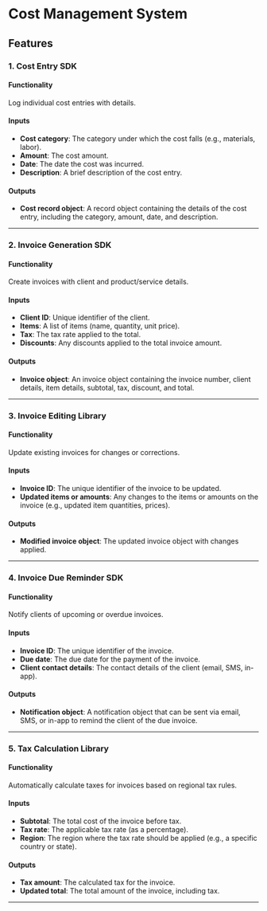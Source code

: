 # Cost Management System

## Features

### 1. Cost Entry SDK

#### Functionality
Log individual cost entries with details.

#### Inputs
- **Cost category**: The category under which the cost falls (e.g., materials, labor).
- **Amount**: The cost amount.
- **Date**: The date the cost was incurred.
- **Description**: A brief description of the cost entry.

#### Outputs
- **Cost record object**: A record object containing the details of the cost entry, including the category, amount, date, and description.

---

### 2. Invoice Generation SDK

#### Functionality
Create invoices with client and product/service details.

#### Inputs
- **Client ID**: Unique identifier of the client.
- **Items**: A list of items (name, quantity, unit price).
- **Tax**: The tax rate applied to the total.
- **Discounts**: Any discounts applied to the total invoice amount.

#### Outputs
- **Invoice object**: An invoice object containing the invoice number, client details, item details, subtotal, tax, discount, and total.

---

### 3. Invoice Editing Library

#### Functionality
Update existing invoices for changes or corrections.

#### Inputs
- **Invoice ID**: The unique identifier of the invoice to be updated.
- **Updated items or amounts**: Any changes to the items or amounts on the invoice (e.g., updated item quantities, prices).

#### Outputs
- **Modified invoice object**: The updated invoice object with changes applied.

---

### 4. Invoice Due Reminder SDK

#### Functionality
Notify clients of upcoming or overdue invoices.

#### Inputs
- **Invoice ID**: The unique identifier of the invoice.
- **Due date**: The due date for the payment of the invoice.
- **Client contact details**: The contact details of the client (email, SMS, in-app).

#### Outputs
- **Notification object**: A notification object that can be sent via email, SMS, or in-app to remind the client of the due invoice.

---

### 5. Tax Calculation Library

#### Functionality
Automatically calculate taxes for invoices based on regional tax rules.

#### Inputs
- **Subtotal**: The total cost of the invoice before tax.
- **Tax rate**: The applicable tax rate (as a percentage).
- **Region**: The region where the tax rate should be applied (e.g., a specific country or state).

#### Outputs
- **Tax amount**: The calculated tax for the invoice.
- **Updated total**: The total amount of the invoice, including tax.

---
